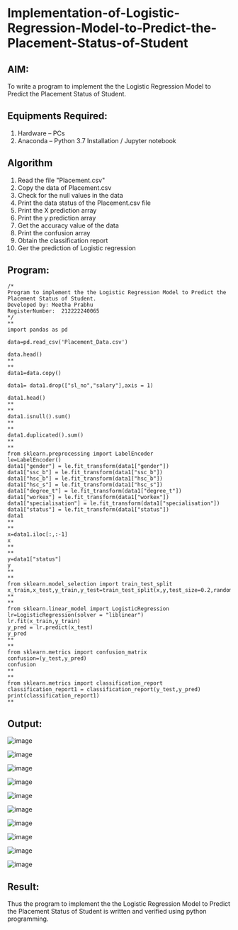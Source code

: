 # Implementation-of-Logistic-Regression-Model-to-Predict-the-Placement-Status-of-Student

## AIM:
To write a program to implement the the Logistic Regression Model to Predict the Placement Status of Student.

## Equipments Required:
1. Hardware – PCs
2. Anaconda – Python 3.7 Installation / Jupyter notebook

## Algorithm
1. Read the file "Placement.csv"
2. Copy the data of Placement.csv
3. Check for the null values in the data
4. Print the data status of the Placement.csv file
5. Print the X prediction array
6. Print the y prediction array
7. Get the accuracy value of the data
8. Print the confusion array 
9. Obtain the classification report
10. Ger the prediction of Logistic regression

## Program:
```
/*
Program to implement the the Logistic Regression Model to Predict the Placement Status of Student.
Developed by: Meetha Prabhu
RegisterNumber:  212222240065
*/
**
import pandas as pd 
 
data=pd.read_csv('Placement_Data.csv')

data.head()
**
**
data1=data.copy()

data1= data1.drop(["sl_no","salary"],axis = 1)

data1.head()
**
**
data1.isnull().sum()
**
**
data1.duplicated().sum()
**
**
from sklearn.preprocessing import LabelEncoder
le=LabelEncoder()
data1["gender"] = le.fit_transform(data1["gender"])
data1["ssc_b"] = le.fit_transform(data1["ssc_b"])
data1["hsc_b"] = le.fit_transform(data1["hsc_b"])
data1["hsc_s"] = le.fit_transform(data1["hsc_s"])
data1["degree_t"] = le.fit_transform(data1["degree_t"])
data1["workex"] = le.fit_transform(data1["workex"])
data1["specialisation"] = le.fit_transform(data1["specialisation"])
data1["status"] = le.fit_transform(data1["status"])
data1
**
**
x=data1.iloc[:,:-1]
x
**
**
y=data1["status"]
y
**
**
from sklearn.model_selection import train_test_split
x_train,x_test,y_train,y_test=train_test_split(x,y,test_size=0.2,random_state=0)
**
**
from sklearn.linear_model import LogisticRegression
lr=LogisticRegression(solver = "liblinear")
lr.fit(x_train,y_train)
y_pred = lr.predict(x_test)
y_pred
**
**
from sklearn.metrics import confusion_matrix
confusion=(y_test,y_pred)
confusion
**
**
from sklearn.metrics import classification_report
classification_report1 = classification_report(y_test,y_pred)
print(classification_report1)
**

```

## Output:
![image](https://github.com/Meetha22003992/Implementation-of-Logistic-Regression-Model-to-Predict-the-Placement-Status-of-Student/assets/119401038/751f6b0d-6067-4f38-8665-2f12e78b74d7)

![image](https://github.com/Meetha22003992/Implementation-of-Logistic-Regression-Model-to-Predict-the-Placement-Status-of-Student/assets/119401038/33d88f22-92a4-4b48-ab89-38087dd354f0)

![image](https://github.com/Meetha22003992/Implementation-of-Logistic-Regression-Model-to-Predict-the-Placement-Status-of-Student/assets/119401038/c31e1153-0cb3-4fa8-995c-3d0b1d15d33d)

![image](https://github.com/Meetha22003992/Implementation-of-Logistic-Regression-Model-to-Predict-the-Placement-Status-of-Student/assets/119401038/156ba5b7-1257-4393-bead-0be1fe7e3a65)

![image](https://github.com/Meetha22003992/Implementation-of-Logistic-Regression-Model-to-Predict-the-Placement-Status-of-Student/assets/119401038/bc193cf7-e3f0-4634-8b89-a6b9d6ee264f)

![image](https://github.com/Meetha22003992/Implementation-of-Logistic-Regression-Model-to-Predict-the-Placement-Status-of-Student/assets/119401038/c6eeeded-719c-4366-8ad9-718228374f06)

![image](https://github.com/Meetha22003992/Implementation-of-Logistic-Regression-Model-to-Predict-the-Placement-Status-of-Student/assets/119401038/1ddca660-1873-4738-bf0a-8fa28a4ca273)

![image](https://github.com/Meetha22003992/Implementation-of-Logistic-Regression-Model-to-Predict-the-Placement-Status-of-Student/assets/119401038/57a6bb0a-6b1e-425d-80b8-0280a9a64250)

![image](https://github.com/Meetha22003992/Implementation-of-Logistic-Regression-Model-to-Predict-the-Placement-Status-of-Student/assets/119401038/3c2f9262-a68b-48af-b0ca-8ad80875b84b)

![image](https://github.com/Meetha22003992/Implementation-of-Logistic-Regression-Model-to-Predict-the-Placement-Status-of-Student/assets/119401038/4dda99f2-ca15-4f8d-9665-549ebd041a48)

## Result:
Thus the program to implement the the Logistic Regression Model to Predict the Placement Status of Student is written and verified using python programming.
